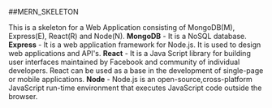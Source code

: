 ##MERN_SKELETON

This is a skeleton for a Web Application consisting of MongoDB(M), Express(E), React(R) and Node(N).
**MongoDB** - It is a NoSQL database.
**Express** - It is a web application framework for Node.js. It is used to design web applications and API's.
**React** - It is a Java Script library for building user interfaces maintained by Facebook and community of individual developers. React can be used as a base in the development of single-page or mobile applications.
**Node** - Node.js is an open-source,cross-platform JavaScript run-time environment that executes JavaScript code outside the browser.

